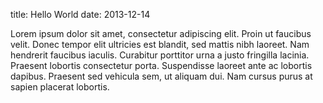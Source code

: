 title: Hello World
date: 2013-12-14

Lorem ipsum dolor sit amet, consectetur adipiscing elit. Proin ut faucibus velit. Donec tempor elit ultricies est blandit, sed mattis nibh laoreet. Nam hendrerit faucibus iaculis. Curabitur porttitor urna a justo fringilla lacinia. Praesent lobortis consectetur porta. Suspendisse laoreet ante ac lobortis dapibus. Praesent sed vehicula sem, ut aliquam dui. Nam cursus purus at sapien placerat lobortis.
